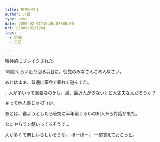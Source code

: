 ```yaml
---
title: 獏神＠陸１
author: 八雲
type: post
date: 2009-02-01T16:06:07+00:00
url: /2009/02/1264
tags:
  - 信On
  - 日記

---
```

精神的にブレイクされた。

1時間くらい走り回る羽目に。徒党のみなさんごめんなさい。
  
あとはまぁ、普通に茶会で暴れて遊んでた。
  
…人が多いって重要なのかも。湯、最近人が少ないけど大丈夫なんだろうか？
  
＃って他人事じゃﾏｽﾞｲか。

あとは、寝ようとしたら唐突に半年前くらいの知人から対話が来た。
  
なにやらラン鯖いってるそうで…
  
人が多くて楽しいらしいそうな。 ほーほー。 一応覚えておこっと。

